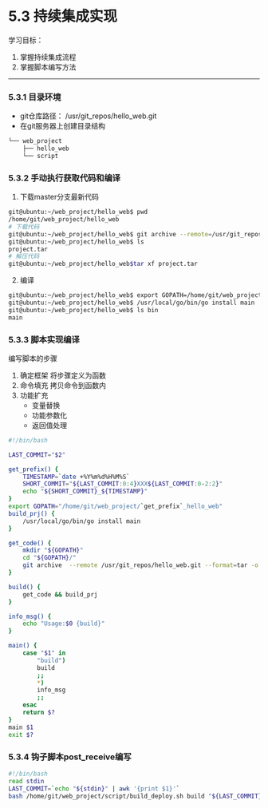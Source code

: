 # 5.3 持续集成实现
学习目标：

1. 掌握持续集成流程
2. 掌握脚本编写方法

---

### 5.3.1 目录环境

- git仓库路径：
/usr/git_repos/hello_web.git
- 在git服务器上创建目录结构
```bash
└── web_project
    ├── hello_web
    └── script
```

### 5.3.2 手动执行获取代码和编译
1. 下载master分支最新代码
```bash
git@ubuntu:~/web_project/hello_web$ pwd
/home/git/web_project/hello_web
# 下载代码
git@ubuntu:~/web_project/hello_web$ git archive --remote=/usr/git_repos/hello_web.git --format=tar -o project.tar master
git@ubuntu:~/web_project/hello_web$ ls
project.tar
# 解压代码
git@ubuntu:~/web_project/hello_web$tar xf project.tar
```

2. 编译
```bash
git@ubuntu:~/web_project/hello_web$ export GOPATH=/home/git/web_project/hello_web/
git@ubuntu:~/web_project/hello_web$ /usr/local/go/bin/go install main
git@ubuntu:~/web_project/hello_web$ ls bin
main
```

### 5.3.3 脚本实现编译
编写脚本的步骤
1. 确定框架
    将步骤定义为函数
2. 命令填充
    拷贝命令到函数内
3. 功能扩充
    - 变量替换
    - 功能参数化
    - 返回值处理

```bash
#!/bin/bash

LAST_COMMIT="$2"

get_prefix() {
	TIMESTAMP=`date +%Y%m%d%H%M%S`
	SHORT_COMMIT="${LAST_COMMIT:0:4}XXX${LAST_COMMIT:0-2:2}"
	echo "${SHORT_COMMIT}_${TIMESTAMP}"
}
export GOPATH="/home/git/web_project/`get_prefix`_hello_web"
build_prj() {
	/usr/local/go/bin/go install main
}

get_code() {
	mkdir "${GOPATH}"
	cd "${GOPATH}/"
	git archive  --remote /usr/git_repos/hello_web.git --format=tar -o project.tar master && tar xf project.tar
}

build() {
	get_code && build_prj
}

info_msg() {
	echo "Usage:$0 {build}"
}

main() {
	case "$1" in
	    "build")
		build
		;;
	    *)
		info_msg
		;;
	esac
	return $?
}
main $1
exit $?

```

### 5.3.4 钩子脚本post_receive编写

```bash
#!/bin/bash
read stdin
LAST_COMMIT=`echo "${stdin}" | awk '{print $1}'`
bash /home/git/web_project/script/build_deploy.sh build "${LAST_COMMIT}"

```


